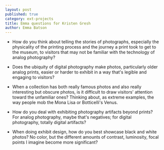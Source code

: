 ```yaml
---
layout: post
published: true
category: ext-projects
title: Emma questions for Kristen Gresh
author: Emma Batson
---
```

- How do you think about telling the stories of photographs, especially the physicality of the printing process and the journey a print took to get to the museum, to visitors that may not be familiar with the technology of analog photography? 

- Does the ubiquity of digital photography make photos, particularly older analog prints, easier or harder to exhibit in a way that's legible and engaging to visitors?

- When a collection has both really famous photos and also really interesting but obscure photos, is it difficult to draw visitors' attention toward the unfamiliar ones? Thinking about, as extreme examples, the way people mob the Mona Lisa or Botticelli's Venus.

- How do you deal with exhibiting photography artifacts beyond prints? For analog photography, maybe that's negatives; for digital photography, totally digital artifacts?

- When doing exhibit design, how do you best showcase black and white photos? No color, but the different amounts of contrast, luminosity, focal points I imagine become more significant?
